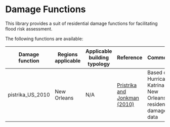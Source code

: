 # Damage Functions

This library provides a suit of residential damage functions for facilitating flood risk assessment. 

The following functions are available:

| Damage function | Regions applicable | Applicable building typology | Reference  | Comments |
|-----------------|--------------------|------------------------------|------------|-----------|
|pistrika_US_2010|New Orleans|N/A|[Pristrika and Jonkman (2010)](https://link.springer.com/article/10.1007/s11069-009-9476-y)|Based on Hurricane Katrina New Orleans residential damage data|
 